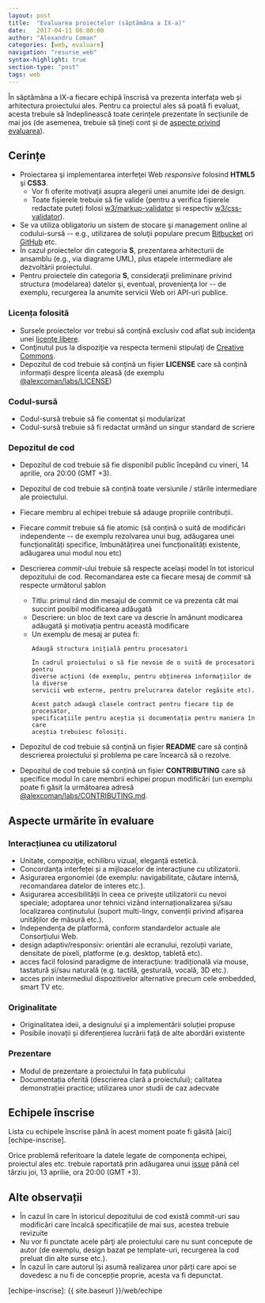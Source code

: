 ```yaml
---
layout: post
title:  "Evaluarea proiectelor (săptămâna a IX-a)"
date:   2017-04-11 08:00:00
author: "Alexandru Coman"
categories: [web, evaluare]
navigation: "resurse_web"
syntax-highlight: true
section-type: "post"
tags: web
---
```


În săptămâna a IX-a fiecare echipă înscrisă va prezenta interfața web și arhitectura proiectului ales. Pentru ca proiectul ales să poată fi evaluat, acesta trebuie să îndeplinească toate cerințele prezentate în secțiunile de mai jos (de asemenea, trebuie să țineți cont și de [aspecte privind evaluarea][evaluare]).

<!--more-->

## Cerințe

- Proiectarea şi implementarea interfeţei Web *responsive* folosind **HTML5** şi **CSS3**.
    - Vor fi oferite motivaţii asupra alegerii unei anumite idei de design.
    - Toate fișierele trebuie să fie valide (pentru a verifica fișierele redactate puteți folosi [w3/markup-validator] și respectiv [w3/css-validator]).
- Se va utiliza obligatoriu un sistem de stocare şi management online al codului-sursă -- e.g., utilizarea de soluţii populare precum [Bitbucket] ori [GitHub] etc.
- În cazul proiectelor din categoria **S**, prezentarea arhitecturii de ansamblu (e.g., via diagrame UML), plus etapele intermediare ale dezvoltării proiectului.
- Pentru proiectele din categoria **S**, consideraţii preliminare privind structura (modelarea) datelor şi, eventual, provenienţa lor -- de exemplu, recurgerea la anumite servicii Web ori API-uri publice.

### Licența folosită
- Sursele proiectelor vor trebui să conţină exclusiv cod aflat sub incidenţa unei [licenţe libere][opensource].
- Conţinutul pus la dispoziţie va respecta termenii stipulaţi de [Creative Commons][CC].
- Depozitul de cod trebuie să conțină un fișier **LICENSE** care să conțină informații despre licența aleasă (de exemplu [@alexcoman/labs/LICENSE][licenta-labs])

### Codul-sursă
- Codul-sursă trebuie să fie comentat şi modularizat
- Codul-sursă trebuie să fi redactat urmând un singur standard de scriere

### Depozitul de cod
- Depozitul de cod trebuie să fie disponibil public începând cu vineri, 14 aprilie, ora 20:00 (GMT +3).
- Depozitul de cod trebuie să conțină toate versiunile / stările intermediare ale proiectului.
- Fiecare membru al echipei trebuie să adauge propriile contribuții.
- Fiecare *commit* trebuie să fie atomic (să conțină o suită de modificări independente -- de exemplu rezolvarea unui bug, adăugarea unei funcționalități specifice, îmbunătățirea unei funcționalități existente, adăugarea unui modul nou etc)
- Descrierea *commit*-ului trebuie să respecte același model în tot istoricul depozitului de cod. Recomandarea este ca fiecare mesaj de *commit* să respecte următorul șablon
    - Titlu: primul rând din mesajul de commit ce va prezenta cât mai succint posibil modificarea adăugată
    - Descriere: un bloc de text care va descrie în amănunt modicarea adăugată și motivația pentru această modificare
    - Un exemplu de mesaj ar putea fi:
        ```
        Adaugă structura inițială pentru procesatori

        În cadrul proiectului o să fie nevoie de o suită de procesatori pentru
        diverse acțiuni (de exemplu, pentru obținerea informațiilor de la diverse
        servicii web externe, pentru prelucrarea datelor regăsite etc).

        Acest patch adaugă clasele contract pentru fiecare tip de procesator,
        specificațiile pentru aceștia și documentația pentru maniera în care
        aceștia trebuiesc folosiți.
        ```

- Depozitul de cod trebuie să conțină un fișier **README** care să conțină descrierea proiectului și problema pe care încearcă să o rezolve.
- Depozitul de cod trebuie să conțină un fișier **CONTRIBUTING** care să specifice modul în care membrii echipei propun modificări (un exemplu poate fi găsit la următoarea adresă [@alexcoman/labs/CONTRIBUTING.md][contributing-labs].

## Aspecte urmărite în evaluare

### Interacțiunea cu utilizatorul

- Unitate, compoziţie, echilibru vizual, eleganță estetică.
- Concordanța interfeței și a mijloacelor de interacțiune cu utilizatorii.
- Asigurarea ergonomiei (de exemplu: navigabilitate, căutare internă, recomandarea datelor de interes etc.).
- Asigurarea accesibilității în ceea ce privește utilizatorii cu nevoi speciale; adoptarea unor tehnici vizând internaționalizarea și/sau localizarea conținutului (suport multi-lingv, convenții privind afișarea unităților de măsură etc.).
- Independența de platformă, conform standardelor actuale ale Consorțiului Web.
- design adaptiv/responsiv: orientări ale ecranului, rezoluții variate, densitate de pixeli, platforme (e.g. desktop, tabletă etc).
- acces facil folosind paradigme de interacțiune: tradițională via mouse, tastatură și/sau naturală (e.g. tactilă, gesturală, vocală, 3D etc.).
- acces prin intermediul dispozitivelor alternative precum cele embedded, smart TV etc.

### Originalitate
- Originalitatea ideii, a designului şi a implementării soluției propuse
- Posibile inovații și diferențierea lucrării față de alte abordări existente

### Prezentare
- Modul de prezentare a proiectului în fața publicului
- Documentația oferită (descrierea clară a proiectului); calitatea demonstrației practice; utilizarea unor studii de caz adecvate

## Echipele înscrise

Lista cu echipele înscrise până în acest moment poate fi găsită [aici][echipe-inscrise].

Orice problemă referitoare la datele legate de componența echipei, proiectul ales etc. trebuie raportată prin adăugarea unui [issue] până cel târziu joi, 13 aprilie, ora 20:00 (GMT +3).

## Alte observații

- În cazul în care în istoricul depozitului de cod există commit-uri sau modificări care încalcă specificațiile de mai sus, acestea trebuie revizuite
- Nu vor fi punctate acele părţi ale proiectului care nu sunt concepute de autor (de exemplu, design bazat pe template-uri, recurgerea la cod preluat din alte surse etc.).
- În cazul în care autorul își asumă realizarea unor părți care apoi se dovedesc a nu fi de concepție proprie, acesta va fi depunctat.

[w3/markup-validator]: https://jigsaw.w3.org/css-validator/
[w3/css-validator]: https://jigsaw.w3.org/css-validator/
[issue]: https://github.com/alexcoman/teaching.alexcoman.com/issues
[opensource]: http://opensource.org/licenses
[CC]: http://creativecommons.org/licenses/
[Bitbucket]: https://bitbucket.org/
[GitHub]: https://github.com/
[contributing-labs]: https://github.com/alexcoman/labs/blob/master/CONTRIBUTING.md
[licenta-labs]: https://github.com/alexcoman/labs/blob/master/LICENSE
[evaluare]: https://profs.info.uaic.ro/~busaco/teach/courses/web/web-exam.html
[echipe-inscrise]: {{ site.baseurl }}/web/echipe
